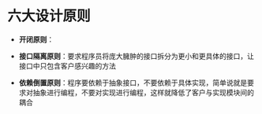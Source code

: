 # 六大设计原则

* **开闭原则**：

* **接口隔离原则**：要求程序员将庞大臃肿的接口拆分为更小和更具体的接口，让接口中只包含客户感兴趣的方法
* **依赖倒置原则**：程序要依赖于抽象接口，不要依赖于具体实现，简单说就是要求对抽象进行编程，不要对实现进行编程，这样就降低了客户与实现模块间的耦合